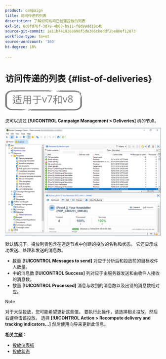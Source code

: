 ```yaml
---
product: campaign
title: 访问传递的列表
description: 了解如何访问已创建投放的列表
exl-id: 6c0fd76f-3d79-4b69-b911-f8d99dd18c4b
source-git-commit: 1e11b7419388698f5de366cbeddf2be88ef12873
workflow-type: tm+mt
source-wordcount: '160'
ht-degree: 10%

---
```


# 访问传递的列表 {#list-of-deliveries}

![](../../assets/common.svg)

您可以通过 **[!UICONTROL Campaign Management > Deliveries]** 树的节点。

![](assets/deliveries-list.png)

默认情况下，投放列表包含在选定节点中创建的投放的名称和状态。 它还显示成功发送、处理和发送的消息数。

* 数量 **[!UICONTROL Messages to send]** 对应于分析后和投放前的目标收件人数量。
* 中的消息数 **[!UICONTROL Success]** 列对应于由服务器发送和由收件人接收的消息数。
* 数量 **[!UICONTROL Processed]** 消息与收到的消息数以及出错的消息数相对应。

>[!NOTE]
>
>对于大型投放，您可能希望更新这些值。 要执行此操作，请选择相关投放，然后右键单击该投放。 选择 **[!UICONTROL Action > Recompute delivery and tracking indicators...]** 然后使用向导来更新此信息。

**相关主题：**

* [投放仪表板](delivery-dashboard.md)
* [投放状态](delivery-statuses.md)
